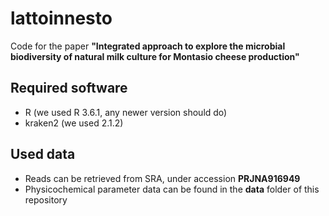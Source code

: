 # lattoinnesto
Code for the paper **"Integrated approach to explore the microbial biodiversity of natural milk culture for Montasio cheese production"**

## Required software
- R (we used R 3.6.1, any newer version should do)
- kraken2 (we used 2.1.2)

## Used data
- Reads can be retrieved from SRA, under accession **PRJNA916949**
- Physicochemical parameter data can be found in the **data** folder of this repository
